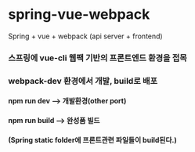# spring-vue-webpack
Spring + vue + webpack (api server + frontend)

### 스프링에 vue-cli 웹팩 기반의 프론트엔드 환경을 접목
### webpack-dev 환경에서 개발, build로 배포 
#### npm run dev --> 개발환경(other port)
#### npm run build --> 완성품 빌드
#### (Spring static folder에 프론트관련 파일들이 build된다.)
